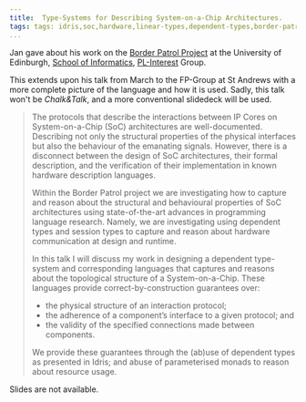 ```yaml
---
title:  Type-Systems for Describing System-on-a-Chip Architectures.
tags: tags: idris,soc,hardware,linear-types,dependent-types,border-patrol,tdd,pl-interest,glasgow,talks
...
```


Jan gave about his work on the [Border
Patrol Project](https://border-patrol.github.io) at the University of
Edinburgh, [School of Informatics](https://www.ed.ac.uk/informatics), [PL-Interest](http://wcms.inf.ed.ac.uk/lfcs/research/groups-and-projects/pl/programming-languages-interest-group) Group.

This extends upon his talk from March to the FP-Group at
St Andrews with a more complete picture of the language and how it is
used. Sadly, this talk won't be *Chalk&Talk*, and a more conventional slidedeck will be used.

> The protocols that describe the interactions between IP Cores on
> System-on-a-Chip (SoC) architectures are well-documented. Describing
> not only the structural properties of the physical interfaces but also
> the behaviour of the emanating signals. However, there is a disconnect
> between the design of SoC architectures, their formal description, and
> the verification of their implementation in known hardware description
> languages.
>
> Within the Border Patrol project we are investigating how to capture
> and reason about the structural and behavioural properties of SoC
> architectures using state-of-the-art advances in programming language
> research. Namely, we are investigating using dependent types and
> session types to capture and reason about hardware communication at
> design and runtime.
>
> In this talk I will discuss my work in designing a dependent type-
> system and corresponding languages that captures and reasons about the
> topological structure of a System-on-a-Chip. These languages provide
> correct-by-construction guarantees over:
>
> + the physical structure of an interaction protocol;
> + the adherence of a component’s interface to a given protocol; and
> + the validity of the specified connections made between components.
>
> We provide these guarantees through the (ab)use of dependent types as
> presented in Idris; and abuse of parameterised monads to reason about
> resource usage.

Slides are not available.
